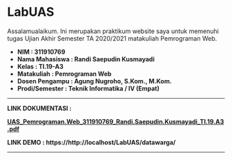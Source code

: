 # LabUAS
Assalamualaikum. Ini merupakan praktikum website saya untuk memenuhi tugas Ujian Akhir Semester TA 2020/2021 matakuliah Pemrograman Web.<b>
- NIM : 311910769<b>
- Nama Mahasiswa : Randi Saepudin Kusmayadi<b>
- Kelas : TI.19-A3<b>
- Matakuliah : Pemrograman Web<b>
- Dosen Pengampu : Agung Nugroho, S.Kom., M.Kom.<b>
- Prodi/Semester : Teknik Informatika / IV (Empat)</b>
<tr><hr>
LINK DOKUMENTASI :
  
[UAS_Pemrograman.Web_311910769_Randi.Saepudin.Kusmayadi_TI.19.A3.pdf](https://github.com/randisaeyadi16/LabUAS/files/6859453/UAS_Pemrograman.Web_311910769_Randi.Saepudin.Kusmayadi_TI.19.A3.pdf)<br>


LINK DEMO : https://http://localhost/LabUAS/datawarga/
<hr>
